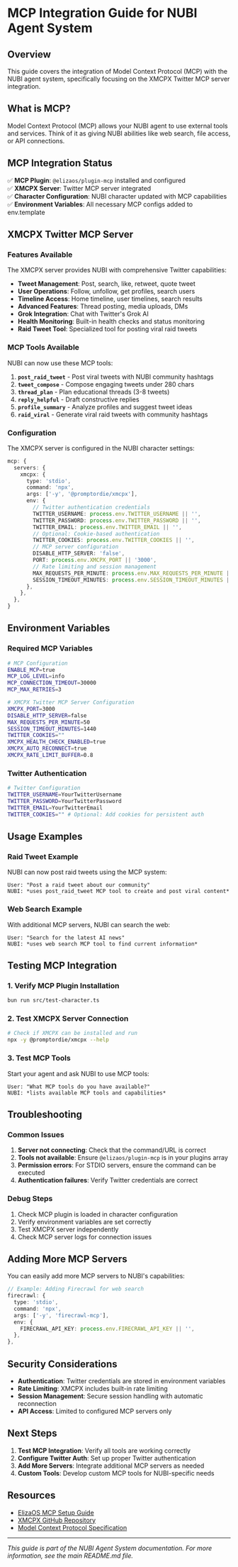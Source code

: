 # MCP Integration Guide for NUBI Agent System

## Overview

This guide covers the integration of Model Context Protocol (MCP) with the NUBI agent system, specifically focusing on the XMCPX Twitter MCP server integration.

## What is MCP?

Model Context Protocol (MCP) allows your NUBI agent to use external tools and services. Think of it as giving NUBI abilities like web search, file access, or API connections.

## MCP Integration Status

✅ **MCP Plugin**: `@elizaos/plugin-mcp` installed and configured  
✅ **XMCPX Server**: Twitter MCP server integrated  
✅ **Character Configuration**: NUBI character updated with MCP capabilities  
✅ **Environment Variables**: All necessary MCP configs added to env.template  

## XMCPX Twitter MCP Server

### Features Available

The XMCPX server provides NUBI with comprehensive Twitter capabilities:

- **Tweet Management**: Post, search, like, retweet, quote tweet
- **User Operations**: Follow, unfollow, get profiles, search users  
- **Timeline Access**: Home timeline, user timelines, search results
- **Advanced Features**: Thread posting, media uploads, DMs
- **Grok Integration**: Chat with Twitter's Grok AI
- **Health Monitoring**: Built-in health checks and status monitoring
- **Raid Tweet Tool**: Specialized tool for posting viral raid tweets

### MCP Tools Available

NUBI can now use these MCP tools:

1. **`post_raid_tweet`** - Post viral tweets with NUBI community hashtags
2. **`tweet_compose`** - Compose engaging tweets under 280 chars
3. **`thread_plan`** - Plan educational threads (3-8 tweets)
4. **`reply_helpful`** - Draft constructive replies
5. **`profile_summary`** - Analyze profiles and suggest tweet ideas
6. **`raid_viral`** - Generate viral raid tweets with community hashtags

### Configuration

The XMCPX server is configured in the NUBI character settings:

```typescript
mcp: {
  servers: {
    xmcpx: {
      type: 'stdio',
      command: 'npx',
      args: ['-y', '@promptordie/xmcpx'],
      env: {
        // Twitter authentication credentials
        TWITTER_USERNAME: process.env.TWITTER_USERNAME || '',
        TWITTER_PASSWORD: process.env.TWITTER_PASSWORD || '',
        TWITTER_EMAIL: process.env.TWITTER_EMAIL || '',
        // Optional: Cookie-based authentication
        TWITTER_COOKIES: process.env.TWITTER_COOKIES || '',
        // MCP server configuration
        DISABLE_HTTP_SERVER: 'false',
        PORT: process.env.XMCPX_PORT || '3000',
        // Rate limiting and session management
        MAX_REQUESTS_PER_MINUTE: process.env.MAX_REQUESTS_PER_MINUTE || '50',
        SESSION_TIMEOUT_MINUTES: process.env.SESSION_TIMEOUT_MINUTES || '1440',
      },
    },
  },
}
```

## Environment Variables

### Required MCP Variables

```bash
# MCP Configuration
ENABLE_MCP=true
MCP_LOG_LEVEL=info
MCP_CONNECTION_TIMEOUT=30000
MCP_MAX_RETRIES=3

# XMCPX Twitter MCP Server Configuration
XMCPX_PORT=3000
DISABLE_HTTP_SERVER=false
MAX_REQUESTS_PER_MINUTE=50
SESSION_TIMEOUT_MINUTES=1440
TWITTER_COOKIES=""
XMCPX_HEALTH_CHECK_ENABLED=true
XMCPX_AUTO_RECONNECT=true
XMCPX_RATE_LIMIT_BUFFER=0.8
```

### Twitter Authentication

```bash
# Twitter Configuration
TWITTER_USERNAME=YourTwitterUsername
TWITTER_PASSWORD=YourTwitterPassword
TWITTER_EMAIL=YourTwitterEmail
TWITTER_COOKIES="" # Optional: Add cookies for persistent auth
```

## Usage Examples

### Raid Tweet Example

NUBI can now post raid tweets using the MCP system:

```
User: "Post a raid tweet about our community"
NUBI: *uses post_raid_tweet MCP tool to create and post viral content*
```

### Web Search Example

With additional MCP servers, NUBI can search the web:

```
User: "Search for the latest AI news"
NUBI: *uses web search MCP tool to find current information*
```

## Testing MCP Integration

### 1. Verify MCP Plugin Installation

```bash
bun run src/test-character.ts
```

### 2. Test XMCPX Server Connection

```bash
# Check if XMCPX can be installed and run
npx -y @promptordie/xmcpx --help
```

### 3. Test MCP Tools

Start your agent and ask NUBI to use MCP tools:

```
User: "What MCP tools do you have available?"
NUBI: *lists available MCP tools and capabilities*
```

## Troubleshooting

### Common Issues

1. **Server not connecting**: Check that the command/URL is correct
2. **Tools not available**: Ensure `@elizaos/plugin-mcp` is in your plugins array
3. **Permission errors**: For STDIO servers, ensure the command can be executed
4. **Authentication failures**: Verify Twitter credentials are correct

### Debug Steps

1. Check MCP plugin is loaded in character configuration
2. Verify environment variables are set correctly
3. Test XMCPX server independently
4. Check MCP server logs for connection issues

## Adding More MCP Servers

You can easily add more MCP servers to NUBI's capabilities:

```typescript
// Example: Adding Firecrawl for web search
firecrawl: {
  type: 'stdio',
  command: 'npx',
  args: ['-y', 'firecrawl-mcp'],
  env: {
    FIRECRAWL_API_KEY: process.env.FIRECRAWL_API_KEY || '',
  },
},
```

## Security Considerations

- **Authentication**: Twitter credentials are stored in environment variables
- **Rate Limiting**: XMCPX includes built-in rate limiting
- **Session Management**: Secure session handling with automatic reconnection
- **API Access**: Limited to configured MCP servers only

## Next Steps

1. **Test MCP Integration**: Verify all tools are working correctly
2. **Configure Twitter Auth**: Set up proper Twitter authentication
3. **Add More Servers**: Integrate additional MCP servers as needed
4. **Custom Tools**: Develop custom MCP tools for NUBI-specific needs

## Resources

- [ElizaOS MCP Setup Guide](https://docs.elizaos.ai/guides/mcp-setup-guide)
- [XMCPX GitHub Repository](https://github.com/Dexploarer/xmcpx)
- [Model Context Protocol Specification](https://modelcontextprotocol.io/)

---

*This guide is part of the NUBI Agent System documentation. For more information, see the main README.md file.*
